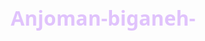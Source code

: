 # Anjoman-biganeh-
<!DOCTYPE html>
<html lang="fa">
<head>
    <meta charset="UTF-8">
    <meta name="viewport" content="width=device-width, initial-scale=1.0">
    <title>انجمن ادیتوران بیگانه</title>
    <style>
        /* ریست پایه */
        * {
            margin: 0;
            padding: 0;
            box-sizing: border-box;
            font-family: 'Segoe UI', Tahoma, Geneva, Verdana, sans-serif;
        }

        body {
            height: 100vh;
            display: flex;
            justify-content: center;
            align-items: center;
            background: linear-gradient(135deg, #0d0d0d, #2c003e, #4b0082);
            color: #ffffff;
            text-align: center;
            padding: 20px;
        }

        .container {
            background: rgba(255, 255, 255, 0.05);
            padding: 40px 30px;
            border-radius: 20px;
            box-shadow: 0 8px 30px rgba(0,0,0,0.7);
            max-width: 800px;
            backdrop-filter: blur(10px);
            animation: fadeIn 2s ease-in-out;
        }

        h1 {
            font-size: 2rem;
            color: #e0c3fc;
            margin-bottom: 20px;
        }

        p {
            font-size: 1.1rem;
            line-height: 1.8;
            color: #f0f0f0;
        }

        @keyframes fadeIn {
            0% {opacity: 0; transform: translateY(-20px);}
            100% {opacity: 1; transform: translateY(0);}
        }

        /* دکمه آزمایشی (اختیاری) */
        .btn {
            margin-top: 25px;
            padding: 12px 25px;
            border: none;
            border-radius: 50px;
            background: #8a2be2;
            color: #fff;
            font-size: 1rem;
            cursor: pointer;
            transition: all 0.3s ease;
        }

        .btn:hover {
            background: #9b30ff;
            transform: scale(1.05);
        }

        @media (max-width: 600px) {
            h1 {
                font-size: 1.5rem;
            }
            p {
                font-size: 1rem;
            }
        }
    </style>
</head>
<body>
    <div class="container">
        <h1>انجمن ادیتوران بیگانه</h1>
        <p>بزرگ‌ترین انجمن ادیتوران در روبیکا، مرجع رسمی طراحان و ادیتورهای حرفه‌ای برای همکاری، انتشار آثار و ارتقای مهارت‌های طراحی و ادیت در محیطی سازمان‌یافته و رسمی</p>
        <!-- دکمه اختیاری -->
        <!-- <button class="btn">عضویت در انجمن</button> -->
    </div>
</body>
</html>
